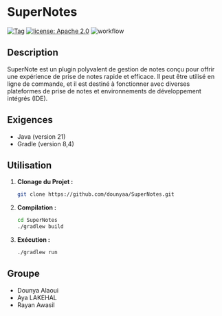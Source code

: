 # SuperNotes

[![Tag](https://img.shields.io/badge/Tag-v0.1-blue)](https://github.com/dounyaa/SuperNotes/releases/tag/v0.1)
[![license: Apache 2.0](https://img.shields.io/badge/license-Apache_2.0-green)](LICENSE)
![workflow](https://github.com/dounyaa/SuperNotes/actions/workflows/gradle.yml/badge.svg)

## Description

SuperNote est un plugin polyvalent de gestion de notes conçu pour offrir une expérience de prise de notes rapide et efficace. Il peut être utilisé en ligne de commande, et il est destiné à fonctionner avec diverses plateformes de prise de notes et environnements de développement intégrés (IDE).

## Exigences

- Java (version 21)
- Gradle (version 8,4)

## Utilisation

1. **Clonage du Projet :**

   ```bash
   git clone https://github.com/dounyaa/SuperNotes.git
   ```

2. **Compilation :**

   ```bash
   cd SuperNotes
   ./gradlew build
   ```

3. **Exécution :**
   ```bash
   ./gradlew run
   ```
## Groupe

- Dounya Alaoui
- Aya LAKEHAL
- Rayan Awasil
